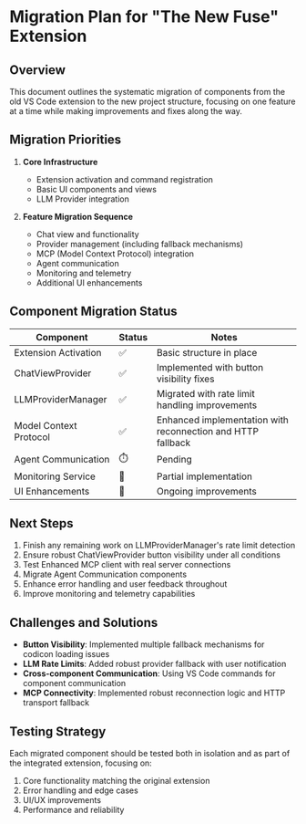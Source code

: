 # Migration Plan for "The New Fuse" Extension

## Overview

This document outlines the systematic migration of components from the old VS Code extension to the new project structure, focusing on one feature at a time while making improvements and fixes along the way.

## Migration Priorities

1. **Core Infrastructure**
   - Extension activation and command registration
   - Basic UI components and views
   - LLM Provider integration

2. **Feature Migration Sequence**
   - Chat view and functionality
   - Provider management (including fallback mechanisms)
   - MCP (Model Context Protocol) integration
   - Agent communication
   - Monitoring and telemetry
   - Additional UI enhancements

## Component Migration Status

| Component | Status | Notes |
|-----------|--------|-------|
| Extension Activation | ✅ | Basic structure in place |
| ChatViewProvider | ✅ | Implemented with button visibility fixes |
| LLMProviderManager | ✅ | Migrated with rate limit handling improvements |
| Model Context Protocol | ✅ | Enhanced implementation with reconnection and HTTP fallback |
| Agent Communication | ⏱️ | Pending |
| Monitoring Service | 🔄 | Partial implementation |
| UI Enhancements | 🔄 | Ongoing improvements |

## Next Steps

1. Finish any remaining work on LLMProviderManager's rate limit detection
2. Ensure robust ChatViewProvider button visibility under all conditions
3. Test Enhanced MCP client with real server connections
4. Migrate Agent Communication components
5. Enhance error handling and user feedback throughout
6. Improve monitoring and telemetry capabilities

## Challenges and Solutions

- **Button Visibility**: Implemented multiple fallback mechanisms for codicon loading issues
- **LLM Rate Limits**: Added robust provider fallback with user notification
- **Cross-component Communication**: Using VS Code commands for component communication
- **MCP Connectivity**: Implemented robust reconnection logic and HTTP transport fallback

## Testing Strategy

Each migrated component should be tested both in isolation and as part of the integrated extension, focusing on:

1. Core functionality matching the original extension
2. Error handling and edge cases
3. UI/UX improvements
4. Performance and reliability
